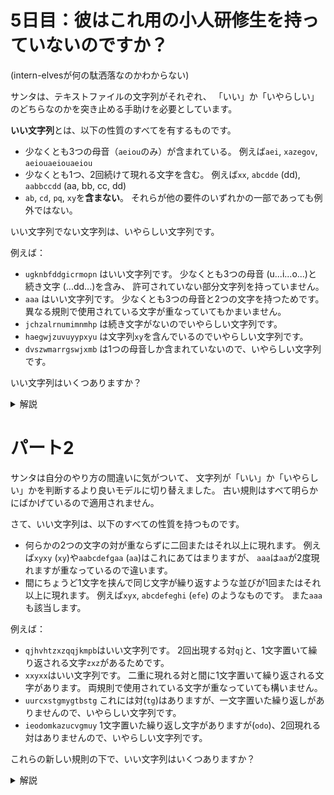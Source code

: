 # 5日目：彼はこれ用の小人研修生を持っていないのですか？

(intern-elvesが何の駄洒落なのかわからない)

サンタは、テキストファイルの文字列がそれぞれ、
「いい」か「いやらしい」のどちらなのかを突き止める手助けを必要としています。

**いい文字列**とは、以下の性質のすべてを有するものです。

- 少なくとも3つの母音（`aeiou`のみ）が含まれている。
例えば`aei`, `xazegov`, `aeiouaeiouaeiou`
- 少なくとも1つ、2回続けて現れる文字を含む。
例えば`xx`, `abcdde` (dd), `aabbccdd` (aa, bb, cc, dd)
- `ab`, `cd`, `pq`, `xy`を**含まない**。
それらが他の要件のいずれかの一部であっても例外ではない。

いい文字列でない文字列は、いやらしい文字列です。

例えば：

- `ugknbfddgicrmopn` はいい文字列です。
少なくとも3つの母音 (u...i...o...)と
続き文字 (...dd...)を含み、
許可されていない部分文字列を持っていません。
- `aaa` はいい文字列です。
少なくとも3つの母音と2つの文字を持つためです。
異なる規則で使用されている文字が重なっていてもかまいません。
- `jchzalrnumimnmhp` は続き文字がないのでいやらしい文字列です。
- `haegwjzuvuyypxyu` は文字列`xy`を含んでいるのでいやらしい文字列です。
- `dvszwmarrgswjxmb` は1つの母音しか含まれていないので、いやらしい文字列です。

いい文字列はいくつありますか？

<details><summary>解説</summary><div>

いい文字列を判定する述語を作る。

「母音を3つ」は、`aaa` の例でもわかるように、同じ文字が3つでもよいので、数えればよい。

```haskell
isVowel x = elem x "aeiou"

cond1 xs = 3 < length (filter isVowel xs)
```

あと2つの条件のために、連続する2文字の全ての組を作っておく。

```haskell
xys = zip xs (tail xs)
```

「続き文字を含む」とは、`xys` の中に、左右が等しいものがあるということになる。

```haskell
cond2 xys = any (uncurry (==)) xys
```

特定の対を含まないとは、そのいずれも `xys` の中に現れないことである。

```haskell
cond3 xys = all (\bad -> notElem bad xys) [('a','b'),('c','d'),('p','q'),('x','y')]
```

入力から、これらすべてを満たす語の数を数える。

```haskell
part1 :: [String]  -- 入力
      -> Int       -- 答え
part1 = length . filter cond123

cond123 xs = cond1 xs && cond2 xys && cond3 xys
  where
    xys = zip xs (tail xs)
```

</div></details>

# パート2

サンタは自分のやり方の間違いに気がついて、
文字列が「いい」か「いやらしい」かを判断するより良いモデルに切り替えました。
古い規則はすべて明らかにばかげているので適用されません。

さて、いい文字列は、以下のすべての性質を持つものです。

- 何らかの2つの文字の対が重ならずに二回またはそれ以上に現れます。
例えば`xyxy` (`xy`)や`aabcdefgaa` (`aa`)はこれにあてはまりますが、
`aaa`は`aa`が2度現れますが重なっているので違います。
- 間にちょうど1文字を挟んで同じ文字が繰り返すような並びが1回またはそれ以上に現れます。
例えば`xyx`, `abcdefeghi` (`efe`) のようなものです。
また`aaa`も該当します。

例えば：

- `qjhvhtzxzqqjkmpb`はいい文字列です。
2回出現する対`qj`と、1文字置いて繰り返される文字`zxz`があるためです。
- `xxyxx`はいい文字列です。
二重に現れる対と間に1文字置いて繰り返される文字があります。
両規則で使用されている文字が重なっていても構いません。
- `uurcxstgmygtbstg`
これには対(`tg`)はありますが、一文字置いた繰り返しがありませんので、いやらしい文字列です。
- `ieodomkazucvgmuy`
1文字置いた繰り返し文字がありますが(`odo`)、2回現れる対はありませんので、いやらしい文字列です。

これらの新しい規則の下で、いい文字列はいくつありますか？

<details><summary>解説</summary><div>

前者の条件は、パート1の `xys` で考えると、直後の対は重なりがあるので、それを除いた以降に等しいものがあればよい。
全ての対について調べ、そのようなものが一つあればよい。

```haskell
cond4 xs = any sub $ tails xys
  where
    xys = zip xs (tail xs)
    sub (xy : _ : xys) = elem xy xys
    sub _ = False
```

後者の条件は、`xys` と同様に対になる文字について判定すればよい。

```haskell
cond5 xs = or $ zipWith (==) xs (drop 2 xs)
```

最後にまとめる。

```haskell
part2 :: [String]  -- 入力
      -> Int       -- 答え
part2 = length . filter cond5 . filter cond4
```

</div></details>
